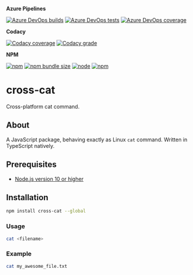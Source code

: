 **Azure Pipelines**

[![Azure DevOps builds](https://img.shields.io/azure-devops/build/cpuabuse/214fb8e6-083e-4136-b3fb-a012127b24f0/1)](https://dev.azure.com/cpuabuse/cross-cat)
[![Azure DevOps tests](https://img.shields.io/azure-devops/tests/cpuabuse/214fb8e6-083e-4136-b3fb-a012127b24f0/1)](https://dev.azure.com/cpuabuse/cross-cat)
[![Azure DevOps coverage](https://img.shields.io/azure-devops/coverage/cpuabuse/214fb8e6-083e-4136-b3fb-a012127b24f0/1)](https://dev.azure.com/cpuabuse/cross-cat)

**Codacy**

[![Codacy coverage](https://img.shields.io/codacy/coverage/c77a1061cb3446f6b9762c811b76341c)](https://app.codacy.com/gh/cpuabuse/cross-cat)
[![Codacy grade](https://img.shields.io/codacy/grade/c77a1061cb3446f6b9762c811b76341c)](https://app.codacy.com/gh/cpuabuse/cross-cat)

**NPM**

[![npm](https://img.shields.io/npm/v/cross-cat)](https://www.npmjs.com/package/cross-cat)
[![npm bundle size](https://img.shields.io/bundlephobia/min/cross-cat)](https://www.npmjs.com/package/cross-cat)
[![node](https://img.shields.io/node/v/cross-cat)](https://www.npmjs.com/package/cross-cat)
[![npm](https://img.shields.io/npm/dw/cross-cat)](https://www.npmjs.com/package/cross-cat)

# cross-cat

Cross-platform cat command.

## About

A JavaScript package, behaving exactly as Linux `cat` command.
Written in TypeScript natively.

## Prerequisites

- [Node.js version 10 or higher](https://nodejs.org/en/download/)

## Installation

```bash
npm install cross-cat --global
```

### Usage

```bash
cat <filename>
```

### Example

```bash
cat my_awesome_file.txt
```

